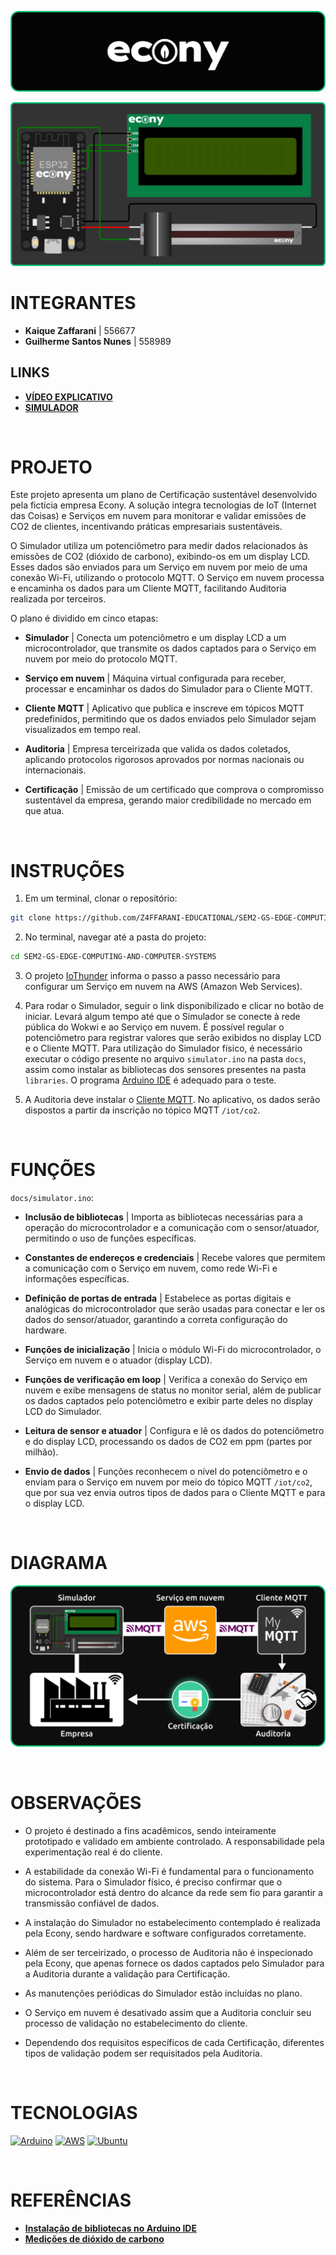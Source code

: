 ![banner](./assets/banner.png)

![simulator](./assets/simulator.png)

# INTEGRANTES
- **Kaique Zaffarani** | 556677
- **Guilherme Santos Nunes** | 558989

## LINKS
- **[VÍDEO EXPLICATIVO](https://youtu.be/2ojkb-5r94c)**
- **[SIMULADOR](https://wokwi.com/projects/414372914280213505)**

<br>

# PROJETO
Este projeto apresenta um plano de Certificação sustentável desenvolvido pela fictícia empresa Econy. A solução integra tecnologias de IoT (Internet das Coisas) e Serviços em nuvem para monitorar e validar emissões de CO2 de clientes, incentivando práticas empresariais sustentáveis.

O Simulador utiliza um potenciômetro para medir dados relacionados às emissões de CO2 (dióxido de carbono), exibindo-os em um display LCD. Esses dados são enviados para um Serviço em nuvem por meio de uma conexão Wi-Fi, utilizando o protocolo MQTT. O Serviço em nuvem processa e encaminha os dados para um Cliente MQTT, facilitando Auditoria realizada por terceiros.

O plano é dividido em cinco etapas:

- **Simulador** | Conecta um potenciômetro e um display LCD a um microcontrolador, que transmite os dados captados para o Serviço em nuvem por meio do protocolo MQTT.

- **Serviço em nuvem** | Máquina virtual configurada para receber, processar e encaminhar os dados do Simulador para o Cliente MQTT.

- **Cliente MQTT** | Aplicativo que publica e inscreve em tópicos MQTT predefinidos, permitindo que os dados enviados pelo Simulador sejam visualizados em tempo real.

- **Auditoria** | Empresa terceirizada que valida os dados coletados, aplicando protocolos rigorosos aprovados por normas nacionais ou internacionais.

- **Certificação** | Emissão de um certificado que comprova o compromisso sustentável da empresa, gerando maior credibilidade no mercado em que atua.

<br>

# INSTRUÇÕES
1. Em um terminal, clonar o repositório:
```bash
git clone https://github.com/Z4FFARANI-EDUCATIONAL/SEM2-GS-EDGE-COMPUTING-AND-COMPUTER-SYSTEMS.git
```

2. No terminal, navegar até a pasta do projeto:
```bash
cd SEM2-GS-EDGE-COMPUTING-AND-COMPUTER-SYSTEMS
```

3. O projeto [IoThunder](https://github.com/Z4ffarani/IoThunder) informa o passo a passo necessário para configurar um Serviço em nuvem na AWS (Amazon Web Services).

4. Para rodar o Simulador, seguir o link disponibilizado e clicar no botão de iniciar. Levará algum tempo até que o Simulador se conecte à rede pública do Wokwi e ao Serviço em nuvem. É possível regular o potenciômetro para registrar valores que serão exibidos no display LCD e o Cliente MQTT. Para utilização do Simulador físico, é necessário executar o código presente no arquivo `simulator.ino` na pasta `docs`, assim como instalar as bibliotecas dos sensores presentes na pasta `libraries`. O programa [Arduino IDE](https://www.arduino.cc/en/software) é adequado para o teste.

5. A Auditoria deve instalar o [Cliente MQTT](https://mymqtt.app/en). No aplicativo, os dados serão dispostos a partir da inscrição no tópico MQTT `/iot/co2`.

<br>

# FUNÇÕES
`docs/simulator.ino`:
- **Inclusão de bibliotecas** | Importa as bibliotecas necessárias para a operação do microcontrolador e a comunicação com o sensor/atuador, permitindo o uso de funções específicas.
  
- **Constantes de endereços e credenciais** | Recebe valores que permitem a comunicação com o Serviço em nuvem, como rede Wi-Fi e informações específicas.

- **Definição de portas de entrada** | Estabelece as portas digitais e analógicas do microcontrolador que serão usadas para conectar e ler os dados do sensor/atuador, garantindo a correta configuração do hardware.
  
- **Funções de inicialização** | Inicia o módulo Wi-Fi do microcontrolador, o Serviço em nuvem e o atuador (display LCD).

- **Funções de verificação em loop** | Verifica a conexão do Serviço em nuvem e exibe mensagens de status no monitor serial, além de publicar os dados captados pelo potenciômetro e exibir parte deles no display LCD do Simulador.

- **Leitura de sensor e atuador** | Configura e lê os dados do potenciômetro e do display LCD, processando os dados de CO2 em ppm (partes por milhão).

- **Envio de dados** | Funções reconhecem o nível do potenciômetro e o enviam para o Serviço em nuvem por meio do tópico MQTT `/iot/co2`, que por sua vez envia outros tipos de dados para o Cliente MQTT e para o display LCD.

<br>

# DIAGRAMA
![DIAGRAM](./assets/diagram.png)

<br>

# OBSERVAÇÕES
- O projeto é destinado a fins acadêmicos, sendo inteiramente prototipado e validado em ambiente controlado. A responsabilidade pela experimentação real é do cliente.

- A estabilidade da conexão Wi-Fi é fundamental para o funcionamento do sistema. Para o Simulador físico, é preciso confirmar que o microcontrolador está dentro do alcance da rede sem fio para garantir a transmissão confiável de dados.

- A instalação do Simulador no estabelecimento contemplado é realizada pela Econy, sendo hardware e software configurados corretamente.

- Além de ser terceirizado, o processo de Auditoria não é inspecionado pela Econy, que apenas fornece os dados captados pelo Simulador para a Auditoria durante a validação para Certificação.

- As manutenções periódicas do Simulador estão incluídas no plano.

- O Serviço em nuvem é desativado assim que a Auditoria concluir seu processo de validação no estabelecimento do cliente.

- Dependendo dos requisitos específicos de cada Certificação, diferentes tipos de validação podem ser requisitados pela Auditoria.

<br>

# TECNOLOGIAS
[![Arduino](https://img.shields.io/badge/-Arduino-00979D?style=for-the-badge&logo=Arduino&logoColor=white)](https://www.arduino.cc/en/software)
[![AWS](https://img.shields.io/badge/AWS-%23FF9900.svg?style=for-the-badge&logo=amazon-aws&logoColor=white)](https://aws.amazon.com)
[![Ubuntu](https://img.shields.io/badge/Ubuntu-E95420?style=for-the-badge&logo=ubuntu&logoColor=white)](https://ubuntu.com)

<br>

# REFERÊNCIAS
- **[Instalação de bibliotecas no Arduino IDE](https://docs.arduino.cc/software/ide-v1/tutorials/installing-libraries/)**
- **[Medições de dióxido de carbono](https://www.vaisala.com/sites/default/files/documents/CEN-TIA-Parameter-How-to-measure-CO2-Application-note-B211228PT-A.pdf)**
